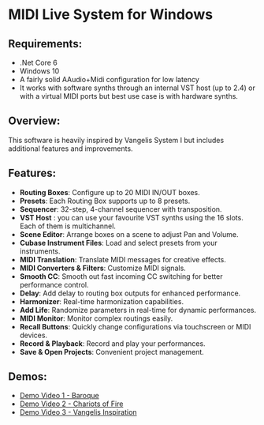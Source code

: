 # MIDI Live System for Windows

## Requirements:
- .Net Core 6
- Windows 10
- A fairly solid AAudio+Midi configuration for low latency
- It works with software synths through an internal VST host (up to 2.4) or with a virtual MIDI ports but best use case is with hardware synths.

## Overview:
This software is heavily inspired by Vangelis System I but includes additional features and improvements.

## Features:
- **Routing Boxes**: Configure up to 20 MIDI IN/OUT boxes.
- **Presets**: Each Routing Box supports up to 8 presets.
- **Sequencer**: 32-step, 4-channel sequencer with transposition.
- **VST Host** : you can use your favourite VST synths using the 16 slots. Each of them is multichannel. 
- **Scene Editor**: Arrange boxes on a scene to adjust Pan and Volume.
- **Cubase Instrument Files**: Load and select presets from your instruments.
- **MIDI Translation**: Translate MIDI messages for creative effects.
- **MIDI Converters & Filters**: Customize MIDI signals.
- **Smooth CC**: Smooth out fast incoming CC switching for better performance control.
- **Delay**: Add delay to routing box outputs for enhanced performance.
- **Harmonizer**: Real-time harmonization capabilities.
- **Add Life**: Randomize parameters in real-time for dynamic performances.
- **MIDI Monitor**: Monitor complex routings easily.
- **Recall Buttons**: Quickly change configurations via touchscreen or MIDI devices.
- **Record & Playback**: Record and play your performances.
- **Save & Open Projects**: Convenient project management.

## Demos:
- [Demo Video 1 - Baroque](https://www.youtube.com/watch?v=MOZJ4vDwuRk)
- [Demo Video 2 - Chariots of Fire](https://www.youtube.com/watch?v=ciOBDNWudrY)
- [Demo Video 3 - Vangelis Inspiration](https://www.youtube.com/watch?v=MOZJ4vDwuRk)
